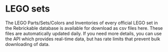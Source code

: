 # LEGO sets

The LEGO Parts/Sets/Colors and Inventories of every official LEGO set in the Rebrickable database is available for download as csv files here. 
These files are automatically updated daily. If you need more details, you can use the API which provides real-time data, but has rate limits that prevent bulk downloading of data.
